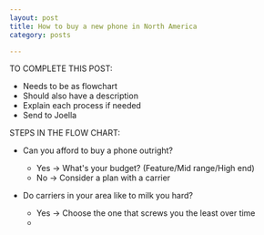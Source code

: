 ```yaml
---
layout: post
title: How to buy a new phone in North America
category: posts

---
```


TO COMPLETE THIS POST:

 - Needs to be as flowchart
 - Should also have a description
 - Explain each process if needed
 - Send to Joella

 
STEPS IN THE FLOW CHART:

 - Can you afford to buy a phone outright?
      - Yes -> What's your budget? (Feature/Mid range/High end)
      - No -> Consider a plan with a carrier

 - Do carriers in your area like to milk you hard?
      - Yes -> Choose the one that screws you the least over time
      - 